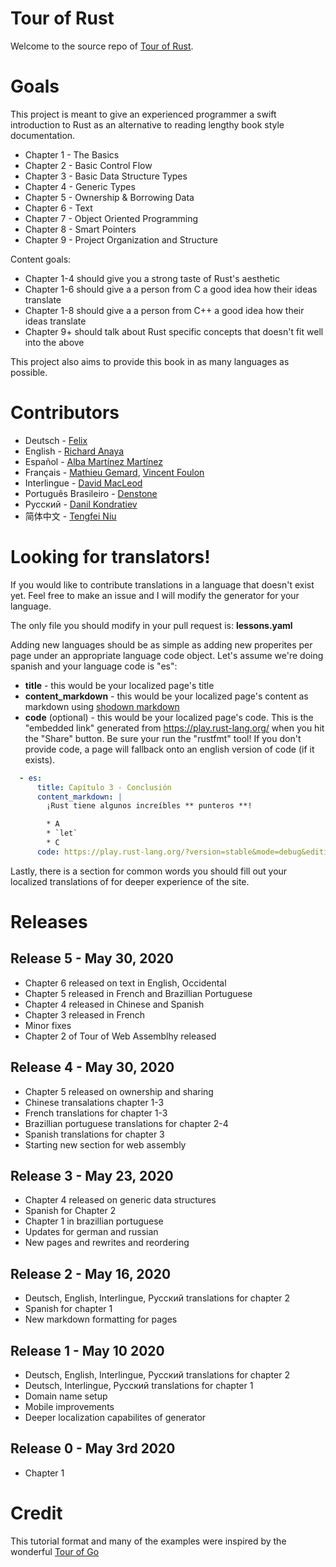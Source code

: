 # Tour of Rust

Welcome to the source repo of [Tour of Rust](https://tourofrust.com/).

# Goals

This project is meant to give an experienced programmer a swift introduction to Rust as an alternative to reading lengthy book style documentation.

* Chapter 1 - The Basics
* Chapter 2 - Basic Control Flow
* Chapter 3 - Basic Data Structure Types
* Chapter 4 - Generic Types
* Chapter 5 - Ownership & Borrowing Data
* Chapter 6 - Text
* Chapter 7 - Object Oriented Programming
* Chapter 8 - Smart Pointers
* Chapter 9 - Project Organization and Structure

Content goals:
* Chapter 1-4 should give you a strong taste of Rust's aesthetic
* Chapter 1-6 should give a a person from C a good idea how their ideas translate
* Chapter 1-8 should give a a person from C++ a good idea how their ideas translate
* Chapter 9+ should talk about Rust specific concepts that doesn't fit well into the above

This project also aims to provide this book in as many languages as possible.

# Contributors

* Deutsch - [Felix](https://github.com/jassler)
* English - [Richard Anaya](https://github.com/richardanaya)
* Español - [Alba Martínez Martínez](https://github.com/albatraduce)
* Français - [Mathieu Gemard](https://github.com/mgemard), [Vincent Foulon](https://github.com/VincentFoulon80)
* Interlingue - [David MacLeod](https://github.com/Dhghomon/)
* Português Brasileiro - [Denstone](https://github.com/denstone)
* Русский - [Danil Kondratiev](https://github.com/knightpp)
* 简体中文 - [Tengfei Niu](https://github.com/spartucus)

# Looking for translators!

If you would like to contribute translations in a language that doesn't exist yet.  Feel free to make an issue and I will modify the generator for your language.

The only file you should modify in your pull request is: **lessons.yaml**

Adding new languages should be as simple as adding new properites per page under an appropriate language code object. Let's assume we're doing spanish and your language code is "es":

* **title** - this would be your localized page's title
* **content_markdown** - this would be your localized page's content as markdown using [shodown markdown](https://github.com/showdownjs/showdown/wiki/Showdown's-Markdown-syntax)
* **code** (optional) - this would be your localized page's code. This is the "embedded link" generated from https://play.rust-lang.org/ when you hit the "Share" button. Be sure your run the "rustfmt" tool! If you don't provide code, a page will fallback onto an english version of code (if it exists).

```yaml
  - es:
      title: Capítulo 3 - Conclusión
      content_markdown: |
        ¡Rust tiene algunos increíbles ** punteros **!

        * A
        * `let`
        * C
      code: https://play.rust-lang.org/?version=stable&mode=debug&edition=2018&code=fn%20main()%20%7B%7D%0A

```


Lastly, there is a section for common words you should fill out your localized translations of for deeper experience of the site.

# Releases

## Release 5 - May 30, 2020
* Chapter 6 released on text in English, Occidental
* Chapter 5 released in French and Brazillian Portuguese
* Chapter 4 released in Chinese and Spanish
* Chapter 3 released in French
* Minor fixes
* Chapter 2 of Tour of Web Assemblhy released

## Release 4 - May 30, 2020
* Chapter 5 released on ownership and sharing
* Chinese transalations chapter 1-3
* French translations for chapter 1-3
* Brazillian portuguese translations for chapter 2-4
* Spanish translations for chapter 3
* Starting new section for web assembly

## Release 3 - May 23, 2020
* Chapter 4 released on generic data structures
* Spanish for Chapter 2
* Chapter 1 in brazillian portuguese
* Updates for german and russian
* New pages and rewrites and reordering

## Release 2 - May 16, 2020
* Deutsch, English, Interlingue, Русский translations for chapter 2
* Spanish for chapter 1
* New markdown formatting for pages

## Release 1 - May 10 2020
* Deutsch, English, Interlingue, Русский translations for chapter 2
* Deutsch, Interlingue, Русский translations for chapter 1
* Domain name setup
* Mobile improvements
* Deeper localization capabilites of generator

## Release 0 - May 3rd 2020
* Chapter 1

# Credit

This tutorial format and many of the examples were inspired by the wonderful [Tour of Go](https://tour.golang.org/)
